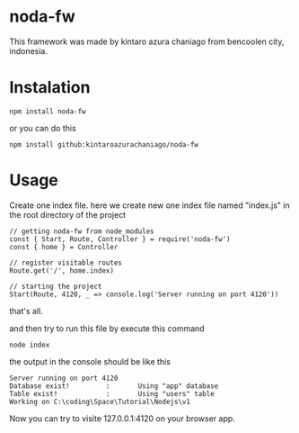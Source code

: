 # noda-fw
This framework was made by kintaro azura chaniago from bencoolen city, indonesia.

# Instalation

```npm install noda-fw```

or you can do this

```npm install github:kintaroazurachaniago/noda-fw```

# Usage

Create one index file. here we create new one index file named "index.js" in the root directory of the project

```
// getting noda-fw from node_modules
const { Start, Route, Controller } = require('noda-fw')
const { home } = Controller

// register visitable routes
Route.get('/', home.index)

// starting the project
Start(Route, 4120, _ => console.log('Server running on port 4120'))
```

that's all.

and then try to run this file by execute this command

```node index```

the output in the console should be like this

```
Server running on port 4120
Database exist!         :       Using "app" database
Table exist!            :       Using "users" table
Working on C:\coding\Space\Tutorial\Nodejs\v1
```

Now you can try to visite 127.0.0.1:4120 on your browser app.
